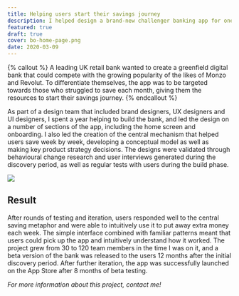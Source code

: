 ```yaml
---
title: Helping users start their savings journey
description: I helped design a brand-new challenger banking app for one of the UK’s best-known financial brands. 
featured: true
draft: true
cover: bo-home-page.png
date: 2020-03-09
---
```


{% callout %} 
A leading UK retail bank wanted to create a greenfield digital bank that could compete with the growing popularity of the likes of Monzo and Revolut. To differentiate themselves, the app was to be targeted towards those who struggled to save each month, giving them the resources to start their savings journey.
{% endcallout %} 

As part of a design team that included brand designers, UX designers and UI designers, I spent a year helping to build the bank, and led the design on a number of sections of the app, including the home screen and onboarding. I also led the creation of the central mechanism that helped users save week by week, developing a conceptual model as well as making key product strategy decisions. The designs were validated through behavioural change research and user interviews generated during the discovery period, as well as regular tests with users during the build phase.

![](https://cdn-images-1.medium.com/max/2000/1*djm02id1QPc-F4r-jnbQbg.jpeg)

## Result
After rounds of testing and iteration, users responded well to the central saving metaphor and were able to intuitively use it to put away extra money each week. The simple interface combined with familiar patterns meant that users could pick up the app and intuitively understand how it worked. The project grew from 30 to 120 team members in the time I was on it, and a beta version of the bank was released to the users 12 months after the initial discovery period. After further iteration, the app was successfully launched on the App Store after 8 months of beta testing.

*For more information about this project, contact me!*

